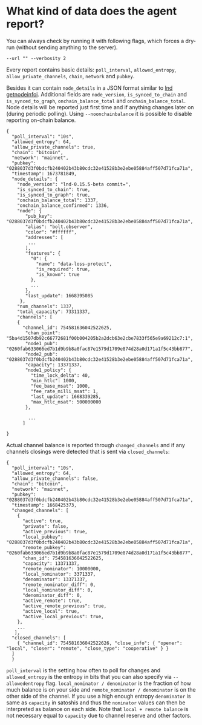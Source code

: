 # What kind of data does the agent report?

You can always check by running it with following flags, which forces a dry-run (without sending anything to the server).

```
--url "" --verbosity 2
```

Every report contains basic details: `poll_interval`, `allowed_entropy`, `allow_private_channels`, `chain`, `network` and `pubkey`.

Besides it can contain `node_details` in a JSON format similar to [lnd getnodeinfoi](https://lightning.engineering/api-docs/api/lnd/lightning/get-node-info).
Additional fields are `node_version`, `is_synced_to_chain` and `is_synced_to_graph`, `onchain_balance_total` and `onchain_balance_total`. Node details will be reported just first time and if anything changes later on (during periodic polling).
Using `--noonchainbalance` it is possible to disable reporting on-chain balance.

```
{
  "poll_interval": "10s",
  "allowed_entropy": 64,
  "allow_private_channels": true,
  "chain": "bitcoin",
  "network": "mainnet",
  "pubkey": "0288037d3f0bdcfb240402b43b80cdc32e41528b3e2ebe05884aff507d71fca71a",
  "timestamp": 1673781849,
  "node_details": {
    "node_version": "lnd-0.15.5-beta commit=",
    "is_synced_to_chain": true,
    "is_synced_to_graph": true,
    "onchain_balance_total": 1337,
    "onchain_balance_confirmed": 1336,
    "node": {
       "pub_key": "0288037d3f0bdcfb240402b43b80cdc32e41528b3e2ebe05884aff507d71fca71a",
       "alias": "bolt.observer",
       "color": "#ffffff",
       "addresses": [
        ...
       ],
       "features": {
         "0": {
           "name": "data-loss-protect",
           "is_required": true,
           "is_known": true
         },
         ...
       },
       "last_update": 1668395085
     },
    "num_channels": 1337,
    "total_capacity": 73311337,
    "channels": [
    {
      "channel_id": 754581636042522625,
       "chan_point": "5ba4d1507db92c66772681f00b004205b2a2dcb63e2cbe7833f565e9a69212c7:1",
       "node1_pub": "0260fab633066ed7b1d9b9b8a0fac87e1579d1709e874d28a0d171a1f5c43bb877",
       "node2_pub": "0288037d3f0bdcfb240402b43b80cdc32e41528b3e2ebe05884aff507d71fca71a",
       "capacity": 13371337,
       "node1_policy": {
         "time_lock_delta": 40,
         "min_htlc": 1000,
         "fee_base_msat": 1000,
         "fee_rate_milli_msat": 1,
         "last_update": 1668339285,
         "max_htlc_msat": 500000000
       },

        ...
      ]

}
```

Actual channel balance is reported through `changed_channels` and if any channels closings were detected that is sent via `closed_channels`:

```
{
  "poll_interval": "10s",
  "allowed_entropy": 64,
  "allow_private_channels": false,
  "chain": "bitcoin",
  "network": "mainnet",
  "pubkey": "0288037d3f0bdcfb240402b43b80cdc32e41528b3e2ebe05884aff507d71fca71a",
  "timestamp": 1668425373,
  "changed_channels": [
    {
      "active": true,
      "private": false,
      "active_previous": true,
      "local_pubkey": "0288037d3f0bdcfb240402b43b80cdc32e41528b3e2ebe05884aff507d71fca71a",
      "remote_pubkey": "0260fab633066ed7b1d9b9b8a0fac87e1579d1709e874d28a0d171a1f5c43bb877",
      "chan_id": 754581636042522625,
      "capacity": 13371337,
      "remote_nominator": 10000000,
      "local_nominator": 3371337,
      "denominator": 13371337,
      "remote_nominator_diff": 0,
      "local_nominator_diff": 0,
      "denominator_diff": 0,
      "active_remote": true,
      "active_remote_previous": true,
      "active_local": true,
      "active_local_previous": true,
    },
    ...
   ],
  "closed_channels": [
    { "channel_id": 754581636042522626, "close_info": { "opener": "local", "closer": "remote", "close_type": "cooperative" } }
  ]
  }
```

`poll_interval` is the setting how often to poll for changes and `allowed_entropy` is the entropy in bits that you can also specify via `--allowedentropy` flag.
`local_nominator / denominator` is the fraction of how much balance is on your side and `remote_nominator / denominator` is on the other side of the channel.
If you use a high enough entropy `denominator` is same as `capacity` in satoshis and thus the `nominator` values can then be interpreted as balance on each side.
Note that `local + remote balance` is not necessary equal to `capacity` due to channel reserve and other factors.
